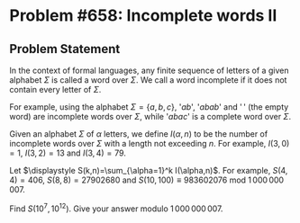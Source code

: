 # Problem #658: Incomplete words II 

## Problem Statement 

In the context of formal languages, any finite sequence of letters of a given alphabet $\Sigma$ is called a word over $\Sigma$. We call a word incomplete if it does not contain every letter of $\Sigma$.

For example, using the alphabet $\Sigma=\{ a, b, c\}$, '$ab$', '$abab$' and '$\,$' (the empty word) are incomplete words over $\Sigma$, while '$abac$' is a complete word over $\Sigma$.

Given an alphabet $\Sigma$ of $\alpha$ letters, we define $I(\alpha,n)$ to be the number of incomplete words over $\Sigma$ with a length not exceeding $n$. 
For example, $I(3,0)=1$, $I(3,2)=13$ and $I(3,4)=79$.

Let $\displaystyle S(k,n)=\sum_{\alpha=1}^k I(\alpha,n)$.
For example, $S(4,4)=406$, $S(8,8)=27902680$ and $S (10,100) \equiv 983602076 \text { mod } 1\,000\,000\,007$.

Find $S(10^7,10^{12})$. Give your answer modulo $1\,000\,000\,007$.

